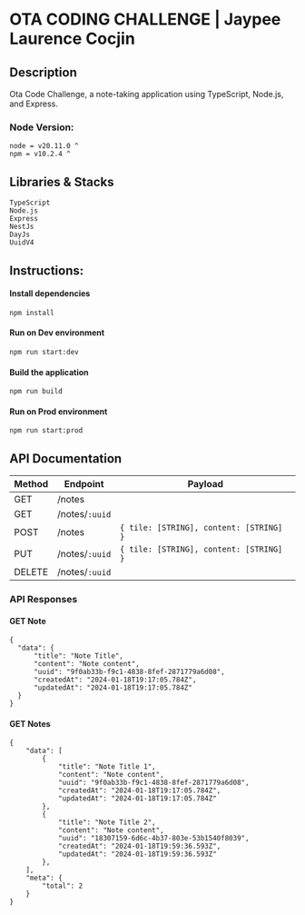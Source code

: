 # OTA CODING CHALLENGE | Jaypee Laurence Cocjin


## Description
Ota Code Challenge, a note-taking application using TypeScript, Node.js, and Express.

### Node Version:

```
node = v20.11.0 ^
npm = v10.2.4 ^
```

## Libraries & Stacks
```
TypeScript
Node.js
Express
NestJs
DayJs
UuidV4
```

## Instructions:

#### Install dependencies
``` npm install ```

#### Run on Dev environment
``` npm run start:dev ```

#### Build the application
``` npm run build ```

#### Run on Prod environment
``` npm run start:prod ```


## API Documentation
| Method | Endpoint | Payload |
| --- | --- | ---- |
| GET | /notes | | |
| GET | /notes/```:uuid``` | |
| POST | /notes | ```{ tile: [STRING], content: [STRING] }``` |
| PUT | /notes/```:uuid``` | ```{ tile: [STRING], content: [STRING] }``` |
| DELETE | /notes/```:uuid``` | |

### API Responses
#### GET Note
```
{
  "data": {
      "title": "Note Title",
      "content": "Note content",
      "uuid": "9f0ab33b-f9c1-4838-8fef-2871779a6d08",
      "createdAt": "2024-01-18T19:17:05.784Z",
      "updatedAt": "2024-01-18T19:17:05.784Z"
  }
}
```

#### GET Notes
```
{
    "data": [
        {
            "title": "Note Title 1",
            "content": "Note content",
            "uuid": "9f0ab33b-f9c1-4838-8fef-2871779a6d08",
            "createdAt": "2024-01-18T19:17:05.784Z",
            "updatedAt": "2024-01-18T19:17:05.784Z"
        },
        {
            "title": "Note Title 2",
            "content": "Note content",
            "uuid": "18307159-6d6c-4b37-803e-53b1540f8039",
            "createdAt": "2024-01-18T19:59:36.593Z",
            "updatedAt": "2024-01-18T19:59:36.593Z"
        },
    ],
    "meta": {
        "total": 2
    }
}
```
